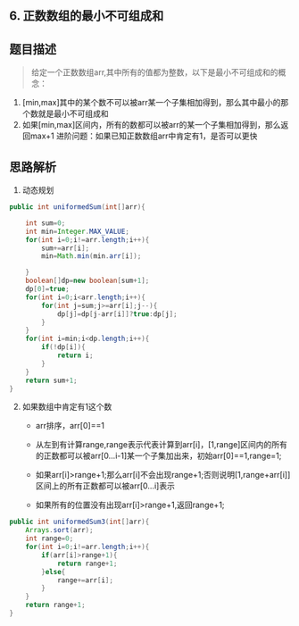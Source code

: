 ## 6. 正数数组的最小不可组成和

## 题目描述
> 给定一个正数数组arr,其中所有的值都为整数，以下是最小不可组成和的概念：
1. [min,max]其中的某个数不可以被arr某一个子集相加得到，那么其中最小的那个数就是最小不可组成和
2. 如果[min,max]区间内，所有的数都可以被arr的某一个子集相加得到，那么返回max+1
进阶问题：如果已知正数数组arr中肯定有1，是否可以更快
## 思路解析
1. 动态规划

```java
public int uniformedSum(int[]arr){

	int sum=0;
	int min=Integer.MAX_VALUE;
	for(int i=0;i!=arr.length;i++){
		sum+=arr[i];
		min=Math.min(min.arr[i]);

	}
	boolean[]dp=new boolean[sum+1];
	dp[0]=true;
	for(int i=0;i<arr.length;i++){
		for(int j=sum;j>=arr[i];j--){
			dp[j]=dp[j-arr[i]]?true:dp[j];
		}
	}
	for(int i=min;i<dp.length;i++){
		if(!dp[i]){
			return i;
		}
	}
	return sum+1;
}

```

2. 如果数组中肯定有1这个数
   - arr排序，arr[0]==1
   - 从左到有计算range,range表示代表计算到arr[i]，[1,range]区间内的所有的正数都可以被arr[0...i-1]某一个子集加出来，初始arr[0]==1,range=1;
   - 如果arr[i]>range+1;那么arr[i]不会出现range+1;否则说明[1,range+arr[i]]区间上的所有正数都可以被arr[0...i]表示

   - 如果所有的位置没有出现arr[i]>range+1,返回range+1;


```java
public int uniformedSum3(int[]arr){
	Arrays.sort(arr);
	int range=0;
	for(int i=0;i!=arr.length;i++){
		if(arr[i]>range+1){
			return range+1;
		}else{
			range+=arr[i];
		}
	}
	return range+1;
}
```